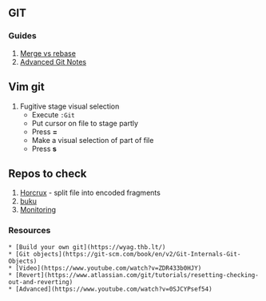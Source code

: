 ## GIT

### Guides
1. [Merge vs rebase](MergeRebase)
2. [Advanced Git Notes](AdvancedGit)

## Vim git
1. Fugitive stage visual selection
    *  Execute `:Git`
	*  Put cursor on file to stage partly
	*  Press **=**
	*  Make a visual selection of part of file
	*  Press **s**


## Repos to check
1. [Horcrux](https://github.com/jesseduffield/horcrux) - split file into encoded fragments
2. [buku](https://github.com/jarun/buku)
3. [Monitoring](https://github.com/apache/skywalking)

### Resources
    * [Build your own git](https://wyag.thb.lt/)
	* [Git objects](https://git-scm.com/book/en/v2/Git-Internals-Git-Objects)
	* [Video](https://www.youtube.com/watch?v=ZDR433b0HJY)
	* [Revert](https://www.atlassian.com/git/tutorials/resetting-checking-out-and-reverting)
	* [Advanced](https://www.youtube.com/watch?v=0SJCYPsef54)
